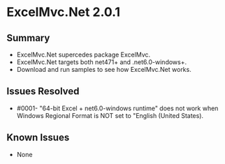 # ExcelMvc.Net 2.0.1

## Summary

* ExcelMvc.Net supercedes package ExcelMvc.
* ExcelMvc.Net targets both net471+ and .net6.0-windows+.
* Download and run samples to see how ExcelMvc.Net works.

## Issues Resolved

* #0001- "64-bit Excel + net6.0-windows runtime" does not work when Windows Regional Format is NOT set to "English (United States).

## Known Issues

* None


